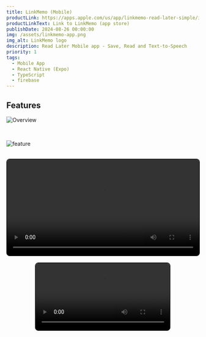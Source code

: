 ```yaml
---
title: LinkMemo (Mobile)
productLink: https://apps.apple.com/us/app/linkmemo-read-later-simple/id6661022541
productLinkText: Link to LinkMemo (app store)
publishDate: 2024-08-26 00:00:00
img: /assets/linkmemo-app.png
img_alt: LinkMemo logo
description: Read Later Mobile app - Save, Read and Text-to-Speech
priority: 1
tags:
  - Mobile App
  - React Native (Expo)
  - TypeScript
  - firebase
---
```


<!-- ## Story -->



## Features

![Overview](/assets/linkmemo-app/overview.png)

<br>

![feature](/assets/linkmemo-app/feature.png)

<br>

<video style="width: 100%; border: 1px solid black; border-radius: 8px;" autoplay loop controls>
  <source src="/assets/linkmemo-app/how-to-add.mp4" type="video/mp4">
  Your browser does not support the video tag.
</video>

<br>
<br>

<div style="display: grid; place-items:center;">
<video style="width: 70%; border: 1px solid black; border-radius: 8px;" autoplay loop controls>
  <source src="/assets/linkmemo-app/use-example.mp4" type="video/mp4">
  Your browser does not support the video tag.
</video>
</dib>
<br>
